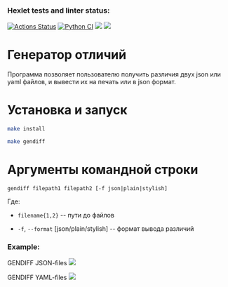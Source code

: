 ### Hexlet tests and linter status:
[![Actions Status](https://github.com/AlloKuz/python-project-50/actions/workflows/hexlet-check.yml/badge.svg)](https://github.com/AlloKuz/python-project-50/actions)
[![Python CI](https://github.com/AlloKuz/python-project-50/actions/workflows/build.yaml/badge.svg)](https://github.com/AlloKuz/python-project-50/actions/workflows/build.yaml)
<a href="https://codeclimate.com/github/AlloKuz/python-project-50/maintainability"><img src="https://api.codeclimate.com/v1/badges/cc4fcd2766c14da697a0/maintainability" /></a>
<a href="https://codeclimate.com/github/AlloKuz/python-project-50/test_coverage"><img src="https://api.codeclimate.com/v1/badges/cc4fcd2766c14da697a0/test_coverage" /></a>

# Генератор отличий

Программа позволяет пользователю получить различия двух json или yaml файлов, и вывести их на печать или в json формат.

# Установка и запуск

```bash
make install

make gendiff
```

# Аргументы командной строки

`gendiff filepath1 filepath2 [-f json|plain|stylish]`

Где:
* `filename{1,2}` -- пути до файлов

* `-f`, `--format` [json/plain/stylish] -- формат вывода различий


### Example:

GENDIFF JSON-files
<a href="https://asciinema.org/a/NBtm2YCBHJHmPN14D9nLHdIY6" target="_blank"><img src="https://asciinema.org/a/NBtm2YCBHJHmPN14D9nLHdIY6.svg" /></a>

GENDIFF YAML-files
<a href="https://asciinema.org/a/zHuC8WEEKv683EQxEuMSJ4Xfr" target="_blank"><img src="https://asciinema.org/a/zHuC8WEEKv683EQxEuMSJ4Xfr.svg" /></a>